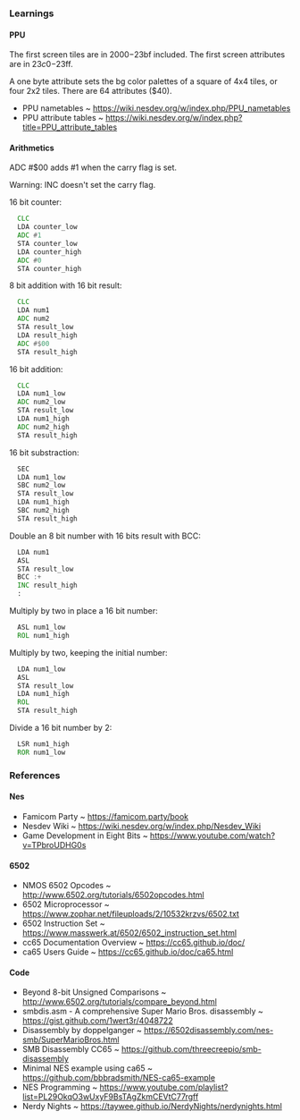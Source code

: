 ### Learnings

#### PPU

The first screen tiles are in $2000-$23bf included. The first screen attributes
are in $23c0-$23ff.

A one byte attribute sets the bg color palettes of a square of 4x4 tiles, or
four 2x2 tiles. There are 64 attributes ($40).

- PPU nametables ~ <https://wiki.nesdev.org/w/index.php/PPU_nametables>
- PPU attribute tables ~ <https://wiki.nesdev.org/w/index.php?title=PPU_attribute_tables>

#### Arithmetics

ADC #$00 adds #1 when the carry flag is set.

Warning: INC doesn't set the carry flag.

16 bit counter:

```asm
  CLC
  LDA counter_low
  ADC #1
  STA counter_low
  LDA counter_high
  ADC #0
  STA counter_high
```

8 bit addition with 16 bit result:

```asm
  CLC
  LDA num1
  ADC num2
  STA result_low
  LDA result_high
  ADC #$00
  STA result_high
```

16 bit addition:

```asm
  CLC
  LDA num1_low
  ADC num2_low
  STA result_low
  LDA num1_high
  ADC num2_high
  STA result_high
```

16 bit substraction:

```asm
  SEC
  LDA num1_low
  SBC num2_low
  STA result_low
  LDA num1_high
  SBC num2_high
  STA result_high
```

Double an 8 bit number with 16 bits result with BCC:

```asm
  LDA num1
  ASL
  STA result_low
  BCC :+
  INC result_high
  :
```

Multiply by two in place a 16 bit number:

```asm
  ASL num1_low
  ROL num1_high
```

Multiply by two, keeping the initial number:

```asm
  LDA num1_low
  ASL
  STA result_low
  LDA num1_high
  ROL
  STA result_high
```

Divide a 16 bit number by 2:

```asm
  LSR num1_high
  ROR num1_low
```

### References

#### Nes

- Famicom Party ~ <https://famicom.party/book>
- Nesdev Wiki ~ <https://wiki.nesdev.org/w/index.php/Nesdev_Wiki>
- Game Development in Eight Bits ~ <https://www.youtube.com/watch?v=TPbroUDHG0s>

#### 6502

- NMOS 6502 Opcodes ~ <http://www.6502.org/tutorials/6502opcodes.html>
- 6502 Microprocessor ~ <https://www.zophar.net/fileuploads/2/10532krzvs/6502.txt>
- 6502 Instruction Set ~ <https://www.masswerk.at/6502/6502_instruction_set.html>
- cc65 Documentation Overview ~ <https://cc65.github.io/doc/>
- ca65 Users Guide ~ <https://cc65.github.io/doc/ca65.html>

#### Code

- Beyond 8-bit Unsigned Comparisons ~ <http://www.6502.org/tutorials/compare_beyond.html>
- smbdis.asm - A comprehensive Super Mario Bros. disassembly ~ <https://gist.github.com/1wert3r/4048722>
- Disassembly by doppelganger ~ <https://6502disassembly.com/nes-smb/SuperMarioBros.html>
- SMB Disassembly CC65 ~ <https://github.com/threecreepio/smb-disassembly>
- Minimal NES example using ca65 ~ <https://github.com/bbbradsmith/NES-ca65-example>
- NES Programming ~ <https://www.youtube.com/playlist?list=PL29OkqO3wUxyF9BsTAgZkmCEVtC77rgff>
- Nerdy Nights ~ <https://taywee.github.io/NerdyNights/nerdynights.html>
